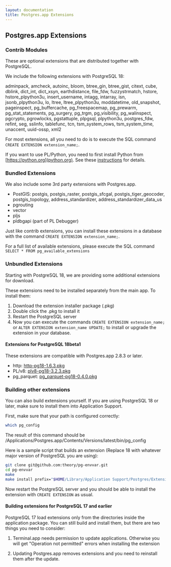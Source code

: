 ```yaml
---
layout: documentation
title: Postgres.app Extensions
---
```


## Postgres.app Extensions

### Contrib Modules

These are optional extensions that are distributed together with PostgreSQL.

We include the following extensions with PostgreSQL 18:

adminpack, amcheck, autoinc, bloom, btree_gin, btree_gist, citext, cube, dblink, dict_int, dict_xsyn, earthdistance, file_fdw, fuzzystrmatch, hstore, hstore_plpython3u, insert_username, intagg, intarray, isn, jsonb_plpython3u, lo, ltree, ltree_plpython3u, moddatetime, old_snapshot, pageinspect, pg_buffercache, pg_freespacemap, pg_prewarm, pg_stat_statements, pg_surgery, pg_trgm, pg_visibility, pg_walinspect, pgcrypto, pgrowlocks, pgstattuple, plpgsql, plpython3u, postgres_fdw, refint, seg, sslinfo, tablefunc, tcn, tsm_system_rows, tsm_system_time, unaccent, uuid-ossp, xml2

For most extensions, all you need to do is to execute the SQL command `CREATE EXTENSION extension_name;`.

If you want to use PL/Python, you need to first install Python from [https://python.org](python.org).
See these [instructions](/documentation/plpython.html) for details.

### Bundled Extensions

We also include some 3rd party extensions with Postgres.app.

- PostGIS: postgis, postgis_raster, postgis_sfcgal, postgis_tiger_geocoder, postgis_topology, address_standardizer, address_standardizer_data_us
- pgrouting
- vector
- pljs
- pldbgapi (part of PL Debugger)

Just like contrib extensions, you can install these extensions in a database with the command `CREATE EXTENSION extension_name;`.

For a full list of available extensions, please execute the SQL command `SELECT * FROM pg_available_extensions`

### Unbundled Extensions

Starting with PostgreSQL 18, we are providing some additional extensions for download.

These extensions need to be installed separately from the main app. To install them:

1) Download the extension installer package (.pkg)
2) Double click the .pkg to install it
3) Restart the PostgreSQL server
4) Now you can execute the commands `CREATE EXTENSION extension_name;` or `ALTER EXTENSION extension_name UPDATE;` to install or upgrade the extension in your database.

#### Extensions for PostgreSQL 18beta1

These extensions are compatible with Postgres.app 2.8.3 or later.

- http: [http-pg18-1.6.3.pkg](https://github.com/PostgresApp/Extensions/releases/download/http-1.6.3/http-pg18-1.6.3.pkg)
- PL/v8: [plv8-pg18-3.2.3.pkg](https://github.com/PostgresApp/PostgresApp/releases/download/v2.8.3/plv8-pg18-3.2.3.pkg)
- pg_parquet: [pg_parquet-pg18-0.4.0.pkg](https://github.com/PostgresApp/Extensions/releases/download/pg_parquet-0.4.0/pg_parquet-pg18-0.4.0.pkg)


### Building other extensions

You can also build extensions yourself.
If you are using PostgreSQL 18 or later, make sure to install them into Application Support.

First, make sure that your path is configured correctly:

```sh
which pg_config
```

The result of this command should be /Applications/Postgres.app/Contents/Versions/latest/bin/pg_config

Here is a sample script that builds an extension (Replace 18 with whatever major version of PostgreSQL you are using):

```sh
git clone git@github.com:theory/pg-envvar.git
cd pg-envvar
make
make install prefix="$HOME/Library/Application Support/Postgres/Extensions/18/local"
```

Now restart the PostgreSQL server and you should be able to install the extension with `CREATE EXTENSION` as usual.

#### Building extensions for PostgreSQL 17 and earlier

PostgreSQL 17 load extensions only from the directories inside the application package.
You can still build and install them, but there are two things you need to consider:

1) Terminal.app needs permission to update applications. Otherwise you will get "Operation not permitted" errors when installing the extension

2) Updating Postgres.app removes extensions and you need to reinstall them after the update.